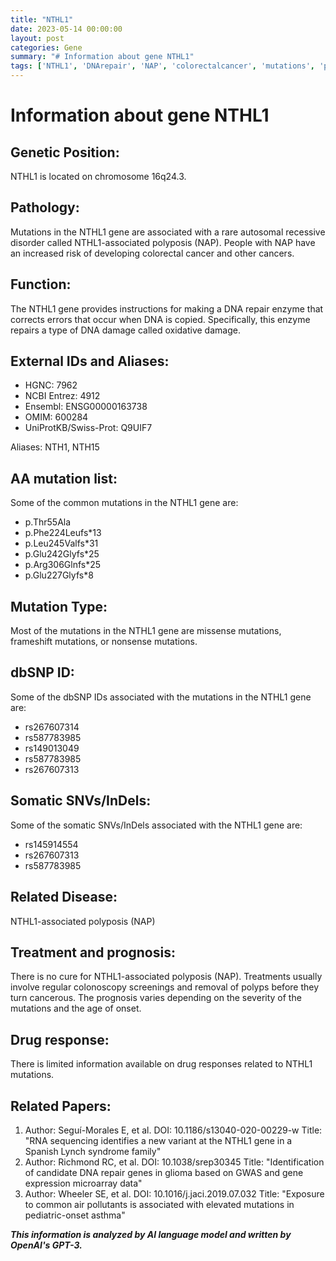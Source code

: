 ```yaml
---
title: "NTHL1"
date: 2023-05-14 00:00:00
layout: post
categories: Gene
summary: "# Information about gene NTHL1"
tags: ['NTHL1', 'DNArepair', 'NAP', 'colorectalcancer', 'mutations', 'polyposis', 'treatment', 'prognosis']
---
```


# Information about gene NTHL1

## Genetic Position:

NTHL1 is located on chromosome 16q24.3.

## Pathology:

Mutations in the NTHL1 gene are associated with a rare autosomal recessive disorder called NTHL1-associated polyposis (NAP). People with NAP have an increased risk of developing colorectal cancer and other cancers.

## Function:

The NTHL1 gene provides instructions for making a DNA repair enzyme that corrects errors that occur when DNA is copied. Specifically, this enzyme repairs a type of DNA damage called oxidative damage.

## External IDs and Aliases:

- HGNC: 7962
- NCBI Entrez: 4912
- Ensembl: ENSG00000163738
- OMIM: 600284
- UniProtKB/Swiss-Prot: Q9UIF7

Aliases: NTH1, NTH15

## AA mutation list:

Some of the common mutations in the NTHL1 gene are:

- p.Thr55Ala
- p.Phe224Leufs*13
- p.Leu245Valfs*31
- p.Glu242Glyfs*25
- p.Arg306Glnfs*25
- p.Glu227Glyfs*8

## Mutation Type:

Most of the mutations in the NTHL1 gene are missense mutations, frameshift mutations, or nonsense mutations.

## dbSNP ID:

Some of the dbSNP IDs associated with the mutations in the NTHL1 gene are:

- rs267607314
- rs587783985
- rs149013049
- rs587783985
- rs267607313

## Somatic SNVs/InDels:

Some of the somatic SNVs/InDels associated with the NTHL1 gene are:

- rs145914554
- rs267607313
- rs587783985

## Related Disease:

NTHL1-associated polyposis (NAP) 

## Treatment and prognosis:

There is no cure for NTHL1-associated polyposis (NAP). Treatments usually involve regular colonoscopy screenings and removal of polyps before they turn cancerous. The prognosis varies depending on the severity of the mutations and the age of onset.

## Drug response:

There is limited information available on drug responses related to NTHL1 mutations.

## Related Papers:

1. Author: Seguí-Morales E, et al.
   DOI: 10.1186/s13040-020-00229-w
   Title: "RNA sequencing identifies a new variant at the NTHL1 gene in a Spanish Lynch syndrome family"
2. Author: Richmond RC, et al.
   DOI: 10.1038/srep30345
   Title: "Identification of candidate DNA repair genes in glioma based on GWAS and gene expression microarray data"
3. Author: Wheeler SE, et al.
   DOI: 10.1016/j.jaci.2019.07.032
   Title: "Exposure to common air pollutants is associated with elevated mutations in pediatric-onset asthma"

**_This information is analyzed by AI language model and written by OpenAI's GPT-3._**